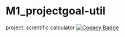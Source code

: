 # M1_projectgoal-util
project: scientific calculator
[![Codacy Badge](https://app.codacy.com/project/badge/Grade/959ae6bf9abe4ad5a8e882ab2115d6b4)](https://www.codacy.com/gh/omkar498/M1_projectgoal-util/dashboard?utm_source=github.com&amp;utm_medium=referral&amp;utm_content=omkar498/M1_projectgoal-util&amp;utm_campaign=Badge_Grade)
